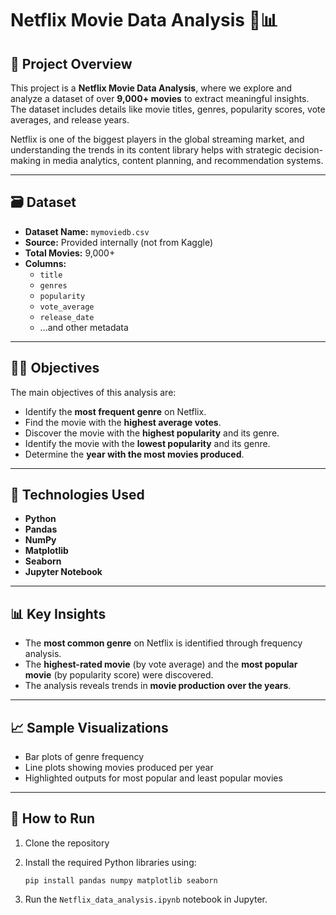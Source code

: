 
# Netflix Movie Data Analysis 🎥📊

## 📌 Project Overview

This project is a **Netflix Movie Data Analysis**, where we explore and analyze a dataset of over **9,000+ movies** to extract meaningful insights. The dataset includes details like movie titles, genres, popularity scores, vote averages, and release years.

Netflix is one of the biggest players in the global streaming market, and understanding the trends in its content library helps with strategic decision-making in media analytics, content planning, and recommendation systems.

---

## 🗃️ Dataset

- **Dataset Name:** `mymoviedb.csv`
- **Source:** Provided internally (not from Kaggle)
- **Total Movies:** 9,000+
- **Columns:**  
  - `title`
  - `genres`
  - `popularity`
  - `vote_average`
  - `release_date`
  - ...and other metadata

---

## 🧑‍💻 Objectives

The main objectives of this analysis are:

- Identify the **most frequent genre** on Netflix.
- Find the movie with the **highest average votes**.
- Discover the movie with the **highest popularity** and its genre.
- Identify the movie with the **lowest popularity** and its genre.
- Determine the **year with the most movies produced**.

---

## 🔧 Technologies Used

- **Python**
- **Pandas**
- **NumPy**
- **Matplotlib**
- **Seaborn**
- **Jupyter Notebook**

---

## 📊 Key Insights

- The **most common genre** on Netflix is identified through frequency analysis.
- The **highest-rated movie** (by vote average) and the **most popular movie** (by popularity score) were discovered.
- The analysis reveals trends in **movie production over the years**.

---

## 📈 Sample Visualizations

- Bar plots of genre frequency
- Line plots showing movies produced per year
- Highlighted outputs for most popular and least popular movies

---

## 🚀 How to Run

1. Clone the repository  
2. Install the required Python libraries using:

   ```
   pip install pandas numpy matplotlib seaborn
   ```

3. Run the `Netflix_data_analysis.ipynb` notebook in Jupyter.
